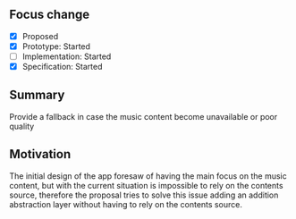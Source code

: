 ## Focus change

* [x] Proposed
* [x] Prototype: Started
* [ ] Implementation: Started
* [x] Specification: Started

## Summary
[summary]: #summary

Provide a fallback in case the music content become unavailable or poor quality

## Motivation
[motivation]: #motivation

The initial design of the app foresaw of having the main focus on the music content, but
with the current situation is impossible to rely on the contents source, therefore the 
proposal tries to solve this issue adding an addition abstraction layer without having to
rely on the contents source.

